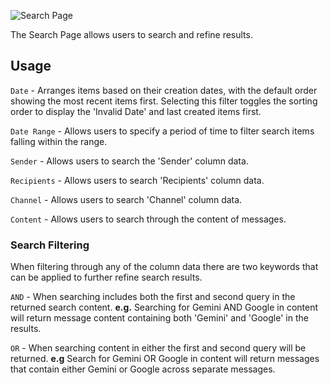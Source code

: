 ![Search Page](SearchPage.png)

The Search Page allows users to search and refine results. 
## Usage

`Date` -  Arranges items based on their creation dates, with the default order showing the most recent items first. Selecting this filter toggles the sorting order to display the 'Invalid Date' and last created items first. 

`Date Range` - Allows users to specify a period of time to filter search items falling within the range. 

`Sender` - Allows users to search the 'Sender' column data. 

`Recipients` - Allows users to search 'Recipients' column data.

`Channel` - Allows users to search 'Channel' column data. 

`Content` - Allows users to search through the content of messages.

### Search Filtering

When filtering through any of the column data there are two keywords that can be applied to further refine search results. 

`AND` - When searching includes both the first and second query in the returned search content. 
**e.g.** Searching for Gemini AND Google in content will return message content containing both 'Gemini' and 'Google' in the results. 

`OR` - When searching content in either the first and second query will be returned. 
**e.g** Search for Gemini OR Google in content will return messages that contain either Gemini or Google across separate messages. 